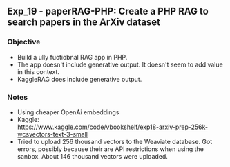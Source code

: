 ## Exp_19 - paperRAG-PHP: Create a PHP RAG to search papers in the ArXiv dataset

### Objective
- Build a ully fuctiobnal RAG app in PHP.
- The app doesn't include generative output. It doesn't seem to add value in this context.
- KaggleRAG does include generative output.

### Notes
- Using cheaper OpenAi embeddings
- Kaggle:<br>
https://www.kaggle.com/code/vbookshelf/exp18-arxiv-prep-256k-wcsvectors-text-3-small
- Tried to upload 256 thousand vectors to the Weaviate database. Got errors, possibly because their are API restrictions when using the sanbox. About 146 thousand vectors were uploaded.
